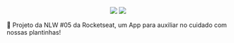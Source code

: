 <p align="center">
  <img src=https://img.shields.io/badge/last%20commit-24%2F04%2F2021-03BB85/>
  <img src=https://img.shields.io/badge/license-MIT-03BB85/>
</p
  
  <img src="./assets/adaptive-icon.png" height="20" width="20"/>



🌱 Projeto da NLW #05 da Rocketseat, um App para auxiliar no cuidado com nossas plantinhas!

